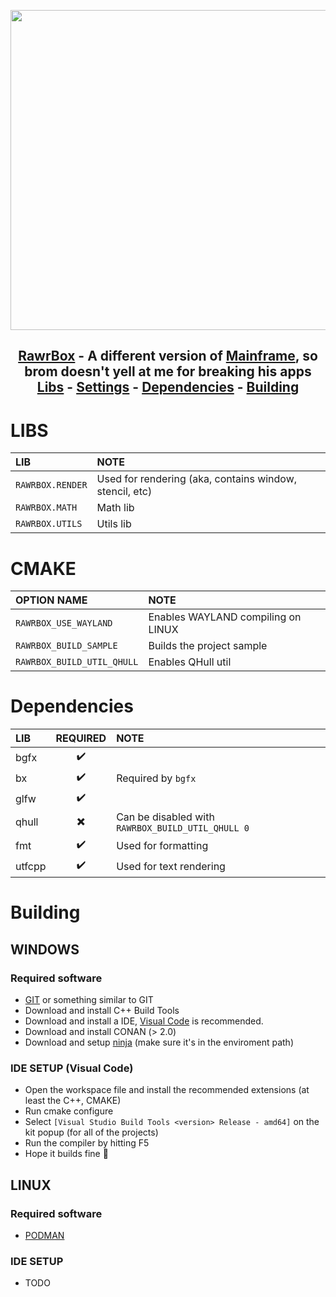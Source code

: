 <p align="center">
  <img src="https://i.rawr.dev/caw_sleep.png" width=512 /><br/>
</p>

<h2>
	<p align="center">
		<a href="https://github.com/MythicalRawr/rawrbox">RawrBox</a> - A different version of <a href="https://github.com/Goofy-Penguin/Mainframe">Mainframe</a>, so brom doesn't yell at me for breaking his apps<br/>
		<a href="#LIBS">Libs</a> -
		<a href="#CMAKE">Settings</a> -
		<a href="#Dependencies">Dependencies</a> -
		<a href="#Building">Building</a>
	</p>
</h2>

# LIBS

| LIB              | NOTE                                                    |
| :--------------- | :------------------------------------------------------ |
| `RAWRBOX.RENDER` | Used for rendering (aka, contains window, stencil, etc) |
| `RAWRBOX.MATH`   | Math lib                                                |
| `RAWRBOX.UTILS`  | Utils lib                                               |

# CMAKE

| OPTION NAME                | NOTE                               |
| :------------------------- | :--------------------------------- |
| `RAWRBOX_USE_WAYLAND`      | Enables WAYLAND compiling on LINUX |
| `RAWRBOX_BUILD_SAMPLE`     | Builds the project sample          |
| `RAWRBOX_BUILD_UTIL_QHULL` | Enables QHull util                 |

# Dependencies

| LIB    | REQUIRED | NOTE                                              |
| :----- | :------: | :------------------------------------------------ |
| bgfx   |    ✔️    |                                                   |
| bx     |    ✔️    | Required by `bgfx`                                |
| glfw   |    ✔️    |                                                   |
| qhull  |    ✖️    | Can be disabled with `RAWRBOX_BUILD_UTIL_QHULL 0` |
| fmt    |    ✔️    | Used for formatting                               |
| utfcpp |    ✔️    | Used for text rendering                           |

# Building

## WINDOWS

### Required software

-   [GIT](https://git-scm.com/) or something similar to GIT
-   Download and install C++ Build Tools
-   Download and install a IDE, [Visual Code](https://code.visualstudio.com/) is recommended.
-   Download and install CONAN (> 2.0)
-   Download and setup [ninja](https://github.com/ninja-build/ninja/releases) (make sure it's in the enviroment path)

### IDE SETUP (Visual Code)

-   Open the workspace file and install the recommended extensions (at least the C++, CMAKE)
-   Run cmake configure
-   Select `[Visual Studio Build Tools <version> Release - amd64]` on the kit popup (for all of the projects)
-   Run the compiler by hitting F5
-   Hope it builds fine 🙏

## LINUX

### Required software

-   [PODMAN](https://podman.io/)

### IDE SETUP

-   TODO
